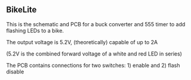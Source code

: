 ## BikeLite

This is the schematic and PCB for a buck converter and 555 timer to add flashing LEDs to a bike.

The output voltage is 5.2V, (theoretically) capable of up to 2A

(5.2V is the combined forward voltage of a white and red LED in series)

The PCB contains connections for two switches: 1) enable and 2) flash disable